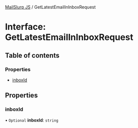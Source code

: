 [MailSlurp JS](../README.md) / GetLatestEmailInInboxRequest

# Interface: GetLatestEmailInInboxRequest

## Table of contents

### Properties

- [inboxId](GetLatestEmailInInboxRequest.md#inboxid)

## Properties

### inboxId

• `Optional` **inboxId**: `string`

